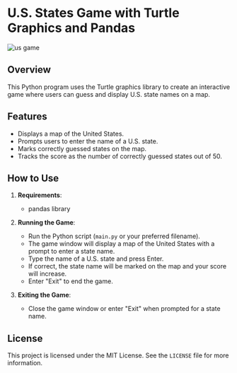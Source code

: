 # U.S. States Game with Turtle Graphics and Pandas

![us game](https://github.com/Amina-Sagheer/U.S.-StatesGame/assets/172102325/478f959c-9d47-4f62-a70b-9ba6789fe621)

## Overview
This Python program uses the Turtle graphics library to create an interactive game where users can guess and display U.S. state names on a map.

## Features
- Displays a map of the United States.
- Prompts users to enter the name of a U.S. state.
- Marks correctly guessed states on the map.
- Tracks the score as the number of correctly guessed states out of 50.

## How to Use
1. **Requirements**:
   - pandas library

2. **Running the Game**:
   - Run the Python script (`main.py` or your preferred filename).
   - The game window will display a map of the United States with a prompt to enter a state name.
   - Type the name of a U.S. state and press Enter.
   - If correct, the state name will be marked on the map and your score will increase.
   - Enter "Exit" to end the game.

3. **Exiting the Game**:
   - Close the game window or enter "Exit" when prompted for a state name.

## License

This project is licensed under the MIT License. See the `LICENSE` file for more information.




